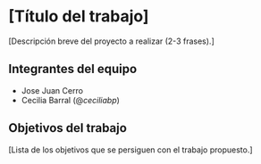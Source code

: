 # [Título del trabajo]

[Descripción breve del proyecto a realizar (2-3 frases).]

## Integrantes del equipo
- Jose Juan Cerro
- Cecilia Barral (@_ceciliabp_)

## Objetivos del trabajo

[Lista de los objetivos que se persiguen con el trabajo propuesto.]
